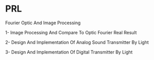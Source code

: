 # PRL
Fourier Optic And  Image Processing

1- Image Processing And Compare To Optic Fourier Real Result

2- Design And Implementation Of Analog Sound Transmitter By Light

3- Design And Implementation Of Digital Transmitter By Light
